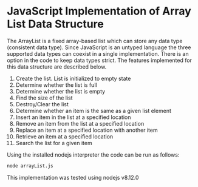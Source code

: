 # JavaScript Implementation of Array List Data Structure

The ArrayList is a fixed array-based list which can store any data type
(consistent data type).  Since JavaScript is an untyped language the three supported
data types can coexist in a single implementation.  There is an option in the code
to keep data types strict.
The features implemented for this data structure are described below.
1. Create the list.  List is initialized to empty state
2. Determine whether the list is full
3. Determine whether the list is empty
4. Find the size of the list
5. Destroy/Clear the list
6. Determine whether an item is the same as a given list element
7. Insert an item in the list at a specified location
8. Remove an item from the list at a specified location
9. Replace an item at a specified location with another item
10. Retrieve an item at a specified location
11. Search the list for a given item

Using the installed nodejs interpreter the code can be run as follows:

```bash
node arrayList.js
```

This implementation was tested using nodejs v8.12.0


